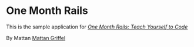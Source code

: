 # One Month Rails

This is the sample application for
[*One Month Rails: Teach Yourself to Code*](http://onemonthrails.com)

By Mattan [Mattan Griffel](http://mattangriffel.com)